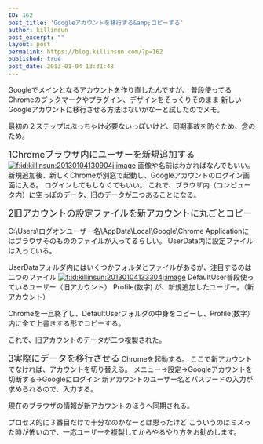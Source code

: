 ```yaml
---
ID: 162
post_title: 'Googleアカウントを移行する&amp;コピーする'
author: killinsun
post_excerpt: ""
layout: post
permalink: https://blog.killinsun.com/?p=162
published: true
post_date: 2013-01-04 13:31:48
---
```

<div class="section">

Googleでメインとなるアカウントを作り直したんですが、
普段使ってるChromeのブックマークやプラグイン、デザインをそっくりそのまま
新しいGoogleアカウントに移行させる方法はないかなーと試したのでメモ。

最初の２ステップはぶっちゃけ必要ないっぽいけど、同期事故を防ぐため、念のため。


<span class="deco" style="font-size: large;">1Chromeブラウザ内にユーザーを新規追加する</span>
<a class="hatena-fotolife" href="http://f.hatena.ne.jp/killinsun/20130104130904" target="_blank" rel="noopener"><img class="hatena-fotolife" title="f:id:killinsun:20130104130904j:image" src="https://cdn-ak.f.st-hatena.com/images/fotolife/k/killinsun/20130104/20130104130904.jpg" alt="f:id:killinsun:20130104130904j:image" /></a>
画像や名前はわかればなんでもいい。
新規追加後、新しくChromeが別窓で起動し、Googleアカウントのログイン画面に入る。
ログインしてもしなくてもいい。
これで、ブラウザ内（コンピュータ内）に空っぽのデータ、旧のデータが二つあることになる。

<span class="deco" style="font-size: large;">2旧アカウントの設定ファイルを新アカウントに丸ごとコピー</span>

C:\Users\ログオンユーザー名\AppData\Local\Google\Chrome
Applicationにはブラウザそのもののファイルが入ってるらしい。
UserData内に設定ファイルは入っている。

UserDataフォルダ内にはいくつかフォルダとファイルがあるが、注目するのは二つのファイル
<a class="hatena-fotolife" href="http://f.hatena.ne.jp/killinsun/20130104133304" target="_blank" rel="noopener"><img class="hatena-fotolife" title="f:id:killinsun:20130104133304j:image" src="https://cdn-ak.f.st-hatena.com/images/fotolife/k/killinsun/20130104/20130104133304.jpg" alt="f:id:killinsun:20130104133304j:image" /></a>
DefaultUser普段使っているユーザー（旧アカウント）
Profile(数字) が、新規追加したユーザー。（新アカウント）


Chromeを一旦終了し、DefaultUserフォルダの中身をコピーし、Profile(数字）内に全て上書きする形でコピーする。

これで、旧アカウントのデータが二つ複製された。

<span class="deco" style="font-size: large;">3実際にデータを移行させる</span>
Chromeを起動する。
ここで新アカウントでなければ、アカウントを切り替える。
メニュー→設定→Googleアカウントを切断する→Googleにログイン
新アカウントのユーザー名とパスワードの入力が求められるので、入力する。

現在のブラウザの情報が新アカウントのほうへ同期される。


プロセス的に３番目だけで十分なのかなーとは思ったけど
こういうのはミスった時が怖いので、一応ユーザーを複製してからやるやり方をお勧めします。

</div>